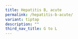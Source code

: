 ```yaml
---
title: Hepatitis B, acute
permalink: /hepatitis-b-acute/
variant: tiptap
description: ""
third_nav_title: G to L
---
```

<p></p>
